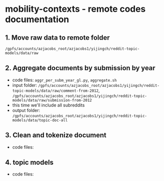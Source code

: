 # mobility-contexts - remote codes documentation

## 1. Move raw data to remote folder

`/gpfs/accounts/azjacobs_root/azjacobs1/yijingch/reddit-topic-models/data/raw`

## 2. Aggregate documents by submission by year
- code files: `aggr_per_subm_year_gl.py`, `aggregate.sh`
- input folder: `/gpfs/accounts/azjacobs_root/azjacobs1/yijingch/reddit-topic-models/data/raw/comment-from-2012`, `/gpfs/accounts/azjacobs_root/azjacobs1/yijingch/reddit-topic-models/data/raw/submission-from-2012`
- this time we'll include all subreddits
- output folder: `/gpfs/accounts/azjacobs_root/azjacobs1/yijingch/reddit-topic-models/data/topic-doc-all`

## 3. Clean and tokenize document
- code files:


## 4. topic models
- code files:
